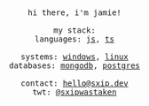 <div align="center">
  <samp>
    hi there, i'm jamie!
    <br>
    <br>
    my stack:
    <br>
    languages:
    <a href="https://developer.mozilla.org/en-US/docs/Web/JavaScript">js</a>,
    <a href="https://www.typescriptlang.org/">ts</a>
    <br>
    <br>
    systems:
    <a href="https://www.microsoft.com/en-us/windows/">windows</a>,
    <a href="https://www.linux.org/">linux</a>
    <br>
    databases:
    <a href="https://www.mongodb.com/">mongodb</a>,
    <a href="https://www.postgresql.org/">postgres</a>
    <br>
    <br>
    contact:
    <a href="mailto:hello@sxip.dev">hello@sxip.dev</a><br>
    twt:
    <a href="https://twitter.com/sxipwastaken">@sxipwastaken</a><br><br>
  </samp>
</div>
